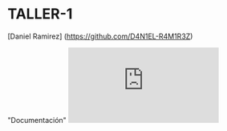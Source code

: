 # TALLER-1
[Daniel Ramirez] (https://github.com/D4N1EL-R4M1R3Z)

"Documentación"
![Archivo python](https://github.com/D4N1EL-R4M1R3Z/TALLER-1/blob/main/TALLER%201%20LISTAS%20Y%20DICCIONARIOS%20DANIEL%20RAMIREZ.py)
